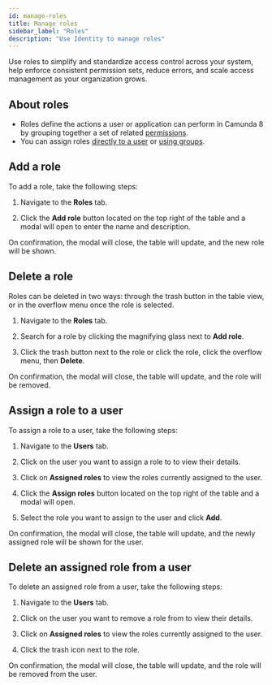 ```yaml
---
id: manage-roles
title: Manage roles
sidebar_label: "Roles"
description: "Use Identity to manage roles"
---
```


Use roles to simplify and standardize access control across your system, help enforce consistent permission sets, reduce errors, and scale access management as your organization grows.

## About roles

- Roles define the actions a user or application can perform in Camunda 8 by grouping together a set of related [permissions](../access-management/manage-permissions.md).
- You can assign roles [directly to a user](#assign-a-role-to-a-user) or [using groups](../application-user-group-role-management/manage-groups.md#assign-roles-to-a-group).

## Add a role

To add a role, take the following steps:

1. Navigate to the **Roles** tab.

2. Click the **Add role** button located on the top right of the table and a modal will open to enter the name and description.

On confirmation, the modal will close, the table will update, and the new role will be shown.

## Delete a role

Roles can be deleted in two ways: through the trash button in the table view, or in the overflow menu once the role is selected.

1. Navigate to the **Roles** tab.

2. Search for a role by clicking the magnifying glass next to **Add role**.

3. Click the trash button next to the role or click the role, click the overflow menu, then **Delete**.

On confirmation, the modal will close, the table will update, and the role will be removed.

## Assign a role to a user

To assign a role to a user, take the following steps:

1. Navigate to the **Users** tab.

2. Click on the user you want to assign a role to to view their details.

3. Click on **Assigned roles** to view the roles currently assigned to the user.

4. Click the **Assign roles** button located on the top right of the table and a modal will open.

5. Select the role you want to assign to the user and click **Add**.

On confirmation, the modal will close, the table will update, and the newly assigned role will be shown for the user.

## Delete an assigned role from a user

To delete an assigned role from a user, take the following steps:

1. Navigate to the **Users** tab.

2. Click on the user you want to remove a role from to view their details.

3. Click on **Assigned roles** to view the roles currently assigned to the user.

4. Click the trash icon next to the role.

On confirmation, the modal will close, the table will update, and the role will be removed from the user.
